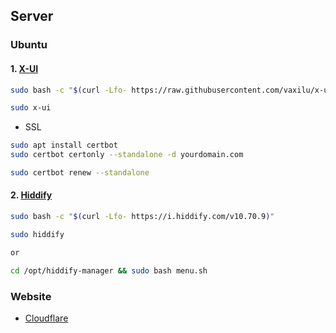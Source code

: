 
## Server

### Ubuntu

#### 1. [X-UI](https://github.com/vaxilu/x-ui)

```sh
sudo bash -c "$(curl -Lfo- https://raw.githubusercontent.com/vaxilu/x-ui/master/install.sh)"
```

```sh
sudo x-ui
```

- SSL

```sh
sudo apt install certbot
sudo certbot certonly --standalone -d yourdomain.com
```

```sh
sudo certbot renew --standalone
```

#### 2. [Hiddify](https://github.com/hiddify/hiddify-config)

```sh
sudo bash -c "$(curl -Lfo- https://i.hiddify.com/v10.70.9)"
```

```sh
sudo hiddify

or

cd /opt/hiddify-manager && sudo bash menu.sh
```


### Website

- [Cloudflare](https://dash.cloudflare.com/)
